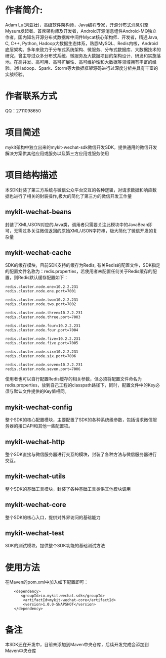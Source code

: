 # 作者简介: 
Adam Lu(刘亚壮)，高级软件架构师，Java编程专家，开源分布式消息引擎Mysum发起者、首席架构师及开发者，Android开源消息组件Android-MQ独立作者，国内知名开源分布式数据库中间件Mycat核心架构师、开发者，精通Java, C, C++, Python, Hadoop大数据生态体系，熟悉MySQL、Redis内核，Android底层架构。多年来致力于分布式系统架构、微服务、分布式数据库、大数据技术的研究，曾主导过众多分布式系统、微服务及大数据项目的架构设计、研发和实施落地。在高并发、高可用、高可扩展性、高可维护性和大数据等领域拥有丰富的经验。对Hadoop、Spark、Storm等大数据框架源码进行过深度分析并具有丰富的实战经验。

# 作者联系方式
QQ：2711098650

# 项目简述
mykit架构中独立出来的mykit-wechat-sdk微信开发SDK，提供通用的微信开发解决方案供其他应用或服务以及第三方应用或服务使用

# 项目结构描述
本SDK封装了第三方系统与微信公众平台交互的各种逻辑，对请求数据和响应数据也进行了相关的封装操作,极大的简化了第三方的微信开发工作量

## mykit-wechat-beans
封装了XML/JSON对应的Java类，调用者只需要关注此模块中的JavaBean即可，无需过多关注微信返回的原始XML/JSON字符串，极大简化了微信开发的复杂量

## mykit-wechat-cache
SDK的缓存模块，目前SDK支持的缓存为Redis, 有关Redis的配置文件，SDK指定的配置文件名称为：redis.properties，若使用者未配置任何关于Redis缓存的配置，则Redis默认缓存配置如下：   
```
redis.cluster.node.one=10.2.2.231
redis.cluster.node.one.port=7001

redis.cluster.node.two=10.2.2.231
redis.cluster.node.two.port=7002

redis.cluster.node.three=10.2.2.231
redis.cluster.node.three.port=7003

redis.cluster.node.four=10.2.2.231
redis.cluster.node.four.port=7004

redis.cluster.node.five=10.2.2.231
redis.cluster.node.five.port=7005

redis.cluster.node.six=10.2.2.231
redis.cluster.node.six.port=7006

redis.cluster.node.seven=10.2.2.231
redis.cluster.node.seven.port=7006
```   

使用者也可以自行配置Redis缓存的相关参数，但必须将配置文件命名为redis.properties，放到自己工程的classpath路径下，同时，配置文件中的Key必须与默认文件提供的Key值相同。

## mykit-wechat-config
整个SDK的核心配置模块，主要配置了SDK的各种系统级参数，包括请求微信服务器的接口API和其他一些配置项。

## mykit-wechat-http
整个SDK直接与微信服务器进行交互的模块，封装了各种方法与微信服务器进行交互。

## mykit-wechat-utils
整个SDK的基础工具模块，封装了各种基础工具类供其他模块调用

## mykit-wechat-core
整个SDK的核心入口，提供对外界访问的基础能力

## mykit-wechat-test
SDK的测试模块，提供整个SDK功能的基础测试方法

# 使用方法
在Maven的pom.xml中加入如下配置即可：  

        <dependency>  
           <groupId>io.mykit.wechat.sdk</groupId>  
            <artifactId>mykit-wechat-core</artifactId>  
            <version>1.0.0-SNAPSHOT</version>  
        </dependency>


# 备注
本SDK还在开发中，目前未添加到Maven中央仓库，后续开发完成会添加到Maven中央仓库


